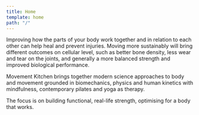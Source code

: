 ```yaml
---
title: Home
template: home
path: "/"
---
```


Improving how the parts of your body work together and in relation to each other can help heal and prevent injuries. Moving more sustainably will bring different outcomes on cellular level, such as better bone density, less wear and tear on the joints, and generally a more balanced strength and improved biological performance. 

Movement Kitchen brings together modern science approaches to body and movement grounded in biomechanics, physics and human kinetics with mindfulness, contemporary pilates and yoga as therapy.

The focus is on building functional, real-life strength, optimising for a body that works.


